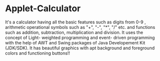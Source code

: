 # Applet-Calculator
It's a calculator having all the basic features such as digits from 0-9 , arithmetic operational symbols such as "+", "-", "*", "/" etc. and functions such as addition, subtraction, multiplication and division. It uses the concept of Light- weighted programming and event- driven programming with the help of AWT and Swing packages of Java Developement Kit (JDK/SDK). It has beautiful graphics with apt background and foreground colors and functioning buttons!!
